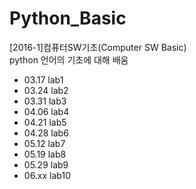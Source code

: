 # Python_Basic
[2016-1]컴퓨터SW기초(Computer SW Basic)      
python 언어의 기초에 대해 배움      
- 03.17 lab1
- 03.24 lab2
- 03.31 lab3
- 04.06 lab4
- 04.21 lab5
- 04.28 lab6
- 05.12 lab7
- 05.19 lab8
- 05.29 lab9
- 06.xx lab10
